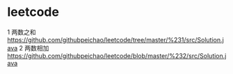 # leetcode
1 两数之和 https://github.com/githubpeichao/leetcode/tree/master/%231/src/Solution.java
2 两数相加 https://github.com/githubpeichao/leetcode/blob/master/%232/src/Solution.java
